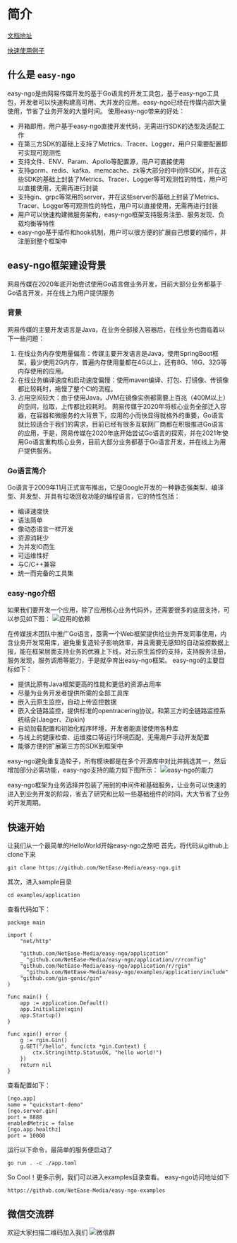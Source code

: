 # 简介
[文档地址](https://netease-media.github.io/easy-ngo-website/)

[快速使用例子](https://github.com/NetEase-Media/easy-ngo-examples)

## 什么是 `easy-ngo`
easy-ngo是由网易传媒开发的基于Go语言的开发工具包，基于easy-ngo工具包，开发者可以快速构建高可用、大并发的应用。easy-ngo已经在传媒内部大量使用，节省了业务开发的大量时间。
使用easy-ngo带来的好处：
* 开箱即用，用户基于easy-ngo直接开发代码，无需进行SDK的选型及适配工作
* 在第三方SDK的基础上支持了Metrics、Tracer、Logger，用户只需要配置即可实现可观测性
* 支持文件、ENV、Param、Apollo等配置源，用户可直接使用
* 支持gorm、redis、kafka、memcache、zk等大部分的中间件SDK，并在这些SDK的基础上封装了Metrics、Tracer、Logger等可观测性的特性，用户可以直接使用，无需再进行封装
* 支持gin、grpc等常用的server，并在这些server的基础上封装了Metrics、Tracer、Logger等可观测性的特性，用户可以直接使用，无需再进行封装
* 用户可以快速构建微服务架构，easy-ngo框架支持服务注册、服务发现、负载均衡等特性
* easy-ngo基于插件和hook机制，用户可以很方便的扩展自己想要的插件，并注册到整个框架中

## easy-ngo框架建设背景
网易传媒在2020年底开始尝试使用Go语言做业务开发，目前大部分业务都基于Go语言开发，并在线上为用户提供服务

### 背景
网易传媒的主要开发语言是Java，在业务全部接入容器后，在线业务也面临着以下一些问题：
1. 在线业务内存使用量偏高：传媒主要开发语言是Java，使用SpringBoot框架，最少使用2G内存，普遍内存使用量都在4G以上，还有8G、16G、32G等内存使用的应用。
2. 在线业务编译速度和启动速度偏慢：使用maven编译、打包、打镜像、传镜像都比较耗时，拖慢了整个CI的流程。
3. 占用空间较大：由于使用Java，JVM在镜像实例都需要上百兆（400M以上）的空间，拉取，上传都比较耗时。
网易传媒于2020年将核心业务全部迁入容器，在容器和微服务的大背景下，应用的小而快显得就格外的重要，Go语言就比较适合于我们的需求，目前已经有很多互联网厂商都在积极推进Go语言的应用，于是，网易传媒在2020年底开始尝试Go语言的探索，并在2021年使用Go语言重构核心业务，目前大部分业务都基于Go语言开发，并在线上为用户提供服务。
### Go语言简介
Go语言于2009年11月正式宣布推出，它是Google开发的一种静态强类型、编译型、并发型、并具有垃圾回收功能的编程语言，它的特性包括：

* 编译速度快
* 语法简单
* 像动态语言一样开发
* 资源消耗少
* 为并发IO而生
* 可运维性好
* 与C/C++兼容
* 统一而完备的工具集
### easy-ngo介绍
如果我们要开发一个应用，除了应用核心业务代码外，还需要很多的底层支持，可以参见如下图：
![应用的依赖](https://netease-media.github.io/easy-ngo-website/assets/images/easy-ngo-1-366cb15746dd0d0d2e1dc2ffcb023845.png)

在传媒技术团队中推广Go语言，亟需一个Web框架提供给业务开发同事使用，内含业务开发常用库，避免重复造轮子影响效率，并且需要无感知的自动监控数据上报，能在框架层面支持业务的优雅上下线，对云原生监控的支持，支持服务注册，服务发现，服务调用等能力，于是就孕育出easy-ngo框架。
easy-ngo的主要目标如下：
* 提供比原有Java框架更高的性能和更低的资源占用率
* 尽量为业务开发者提供所需的全部工具库
* 嵌入云原生监控，自动上传监控数据
* 嵌入全链路监控，提供标准的opentracering协议，和第三方的全链路监控系统结合(Jaeger、Zipkin)
* 自动加载配置和初始化程序环境，开发者能直接使用各种库
* 与线上的健康检查、运维接口等运行环境匹配，无需用户手动开发配置
* 能够方便的扩展第三方的SDK到框架中

easy-ngo避免重复造轮子，所有模块都是在多个开源库中对比并挑选其一，然后增加部分必需功能，easy-ngo支持的能力如下图所示：
![easy-ngo的能力](https://netease-media.github.io/easy-ngo-website/assets/images/easy-ngo-2-705e4cec580d238bc19bb24b628aa539.png)

easy-ngo框架为业务选择并包装了用到的中间件和基础服务，让业务可以快速的进入到业务开发的阶段，省去了研究和比较一些基础组件的时间，大大节省了业务的开发周期。


## 快速开始
让我们从一个最简单的HelloWorld开始easy-ngo之旅吧
首先，将代码从github上clone下来
```
git clone https://github.com/NetEase-Media/easy-ngo.git
```
其次，进入sample目录
```
cd examples/application
```
查看代码如下：
```
package main

import (
	"net/http"

	"github.com/NetEase-Media/easy-ngo/application"
	_ "github.com/NetEase-Media/easy-ngo/application/r/rconfig"
	"github.com/NetEase-Media/easy-ngo/application/r/rgin"
	_ "github.com/NetEase-Media/easy-ngo/examples/application/include"
	"github.com/gin-gonic/gin"
)

func main() {
	app := application.Default()
	app.Initialize(xgin)
	app.Startup()
}

func xgin() error {
	g := rgin.Gin()
	g.GET("/hello", func(ctx *gin.Context) {
		ctx.String(http.StatusOK, "hello world!")
	})
	return nil
}
```
查看配置如下：
```
[ngo.app]
name = "quickstart-demo"
[ngo.server.gin]
port = 8888
enabledMetric = false
[ngo.app.healthz]
port = 10000
```
运行以下命令，最简单的服务便启动了
```
go run . -c ./app.toml
```
So Cool！更多示例，我们可以进入examples目录查看。
easy-ngo访问地址如下
```
https://github.com/NetEase-Media/easy-ngo-examples
```

## 微信交流群
欢迎大家扫描二维码加入我们
![微信群](https://netease-media.github.io/easy-ngo-website/assets/images/Wechateasyngo-44948ca86eb3f29e39822dc59c24e383.jpeg)